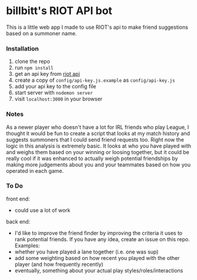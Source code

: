 # billbitt's RIOT API bot  #

This is a little web app I made to use RIOT's api to make friend suggestions based on a summoner name.

### Installation ###

1. clone the repo
1. run `npm install`
1. get an api key from [riot api](https://developer.riotgames.com)
1. create a copy of `config/api-key.js.example` as `config/api-key.js`
1. add your api key to the config file
1. start server with `nodemon server`
1. visit `localhost:3000` in your browser

### Notes ###

As a newer player who doesn't have a lot for IRL friends who play League, I thought it would be fun to create a script that looks at my match history and suggests summoners that I could send friend requests too.  Right now the logic in this analysis is extremely basic.  It looks at who you have played with and weighs them based on your winning or loosing together, but it could be really cool if it was enhanced to actually weigh potential friendships by making more judgements about you and your teammates based on how you operated in each game.

### To Do ###
front end:
  - could use a lot of work

back end:
  - I'd like to improve the friend finder by improving the criteria it uses to rank potential friends.  If you have any idea, create an issue on this repo. Examples:
  - whether you have played a lane together (i.e. one was sup)
  - add some weighting based on how recent you played with the other player (and how frequently recently)
  - eventually, something about your actual play styles/roles/interactions

